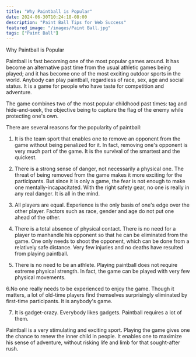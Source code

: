 ```yaml
---
title: "Why Paintball is Popular"
date: 2024-06-30T10:24:18-08:00
description: "Paint Ball Tips for Web Success"
featured_image: "/images/Paint Ball.jpg"
tags: ["Paint Ball"]
---
```


Why Paintball is Popular


Paintball is fast becoming one of the most popular games around. It has become an alternative past time from the usual athletic games being played; and it has become one of the most exciting outdoor sports in the world. Anybody can play paintball, regardless of race, sex, age and social status. It is a game for people who have taste for competition and adventure.

The game combines two of the most popular childhood past times: tag and hide-and-seek, the objective being to capture the flag of the enemy while protecting one's own. 

There are several reasons for the popularity of paintball:

1. It is the team sport that enables one to remove an opponent from the game without being penalized for it. In fact, removing one's opponent is very much part of the game. It is the survival of the smartest and the quickest. 

2. There is a strong sense of danger, not necessarily a physical one. The threat of being removed from the game makes it more exciting for the participants. But since it is only a game, the fear is not enough to make one mentally-incapacitated. With the right safety gear, no one is really in any real danger. It is all in the mind.

3. All players are equal. Experience is the only basis of one's edge over the other player. Factors such as race, gender and age do not put one ahead of the other. 

4. There is a total absence of physical contact. There is no need for a player to manhandle his opponent so that he can be eliminated from the game. One only needs to shoot the opponent, which can be done from a relatively safe distance. Very few injuries and no deaths have resulted from playing paintball.

5. There is no need to be an athlete. Playing paintball does not require extreme physical strength. In fact, the game can be played with very few physical movements.

6.No one really needs to be experienced to enjoy the game. Though it matters, a lot of old-time players find themselves surprisingly eliminated by first-time participants. It is anybody's game.

7. It is gadget-crazy. Everybody likes gadgets. Paintball requires a lot of them. 

Paintball is a very stimulating and exciting sport. Playing the game gives one the chance to renew the inner child in people. It enables one to maximize his sense of adventure, without risking life and limb for that sought-after rush. 

 



